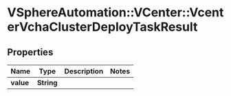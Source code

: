 # VSphereAutomation::VCenter::VcenterVchaClusterDeployTaskResult

## Properties
Name | Type | Description | Notes
------------ | ------------- | ------------- | -------------
**value** | **String** |  | 


